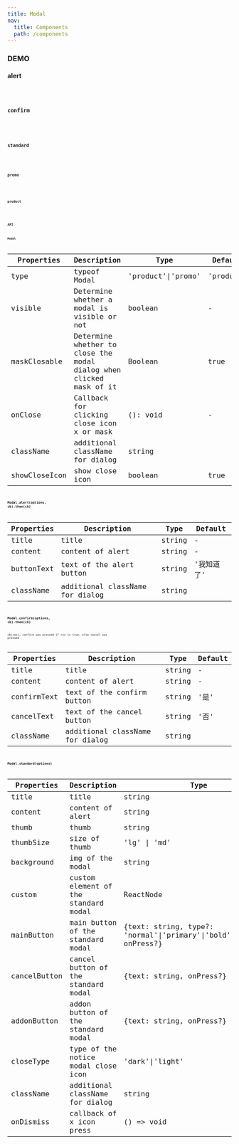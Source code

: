 ```yaml
---
title: Modal
nav:
  title: Components
  path: /components
---
```


### DEMO

#### alert
<code src="./demo/alert.tsx" />

#### confirm
<code src="./demo/confirm.tsx" />

#### standard
<code src="./demo/standard.tsx" />

#### promo
<code src="./demo/promo.tsx" />

#### product
<code src="./demo/product.tsx" />

### API

#### Modal

Properties | Description | Type | Default
-----------|------------|------|--------
| type | typeof Modal | 'product'\|'promo' | 'product' |
| visible | Determine whether a modal is visible or not | boolean | - |
| maskClosable | Determine whether to close the modal dialog when clicked mask of it | Boolean | true |
| onClose | Callback for clicking close icon x or mask | (): void | - |
| className  | additional className for dialog | string | |
| showCloseIcon  | show close icon | boolean | true |


### Modal.alert(options, cb).then(cb)

Properties | Description | Type | Default
-----------|------------|------|--------
| title | title | string | - |
| content | content of alert | string | -  |
| buttonText | text of the alert button | string | '我知道了' |
| className  | additional className for dialog | string | |

### Modal.confirm(options, cb).then(cb)
cb(res), confirm was pressed if res is true, else cancel was pressed

Properties | Description | Type | Default
-----------|------------|------|--------
| title | title | string | - |
| content | content of alert | string | -  |
| confirmText | text of the confirm button | string | '是' |
| cancelText | text of the cancel button | string | '否' |
| className  | additional className for dialog | string | |

### Modal.standard(options)

Properties | Description | Type | Default
-----------|------------|------|--------
| title | title | string | - |
| content | content of alert | string | -  |
| thumb | thumb | string | - |
| thumbSize | size of thumb | 'lg' \| 'md' | - |
| background | img of the modal | string | - |
| custom | custom element of the standard modal | ReactNode | - |
| mainButton | main button of the standard modal | {text: string, type?: 'normal'\|'primary'\|'bold'\|'danger', onPress?} | - |
| cancelButton | cancel button of the standard modal | {text: string, onPress?} | - |
| addonButton | addon button of the standard modal | {text: string, onPress?} | - |
| closeType | type of the notice modal close icon | 'dark'\|'light'|'none' | 'dark' |
| className  | additional className for dialog | string | |
| onDismiss  | callback of x icon press | () => void | - |
